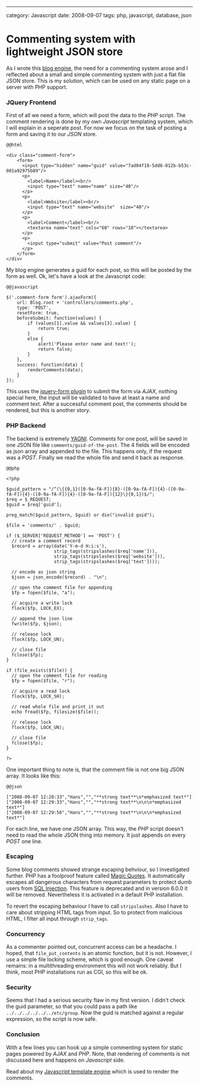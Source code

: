 --- 
category: Javascript
date: 2008-09-07
tags: php, javascript, database, json

Commenting system with lightweight JSON store
=============================================

As I wrote this [blog engine][1], the need for a commenting system
arose and I reflected about a small and simple commenting system with
just a flat file JSON store. This is my solution, which can be used on
any static page on a server with PHP support.

### JQuery Frontend

First of all we need a form, which will post the data to the *PHP*
script. The comment rendering is done by my own *Javascript*
templating system, which I will explain in a seperate post. For now we
focus on the task of posting a form and saving it to our *JSON* store.

    @@html

    <div class="comment-form">
        <form>
          <input type="hidden" name="guid" value="7ad04f10-5dd6-012b-b53c-001a92975b89"/>
          <p>
            <label>Name</label><br/>
            <input type="text" name="name" size="40"/>
          </p>
          <p>
            <label>Website</label><br/>
            <input type="text" name="website"  size="40"/>
          </p>
          <p>
            <label>Comment</label><br/>
            <textarea name="text" cols="60" rows="10"></textarea>
          </p>
          <p>
            <input type="submit" value="Post comment"/>
          </p>
        </form>
    </div>

My blog engine generates a guid for each post, so this will be posted
by the form as well. Ok, let's have a look at the Javascript code:

    @@javascript

    $('.comment-form form').ajaxForm({
        url: Blog.root + 'controllers/comments.php',
        type: 'POST',
        resetForm: true,
        beforeSubmit: function(values) {
            if (values[1].value && values[3].value) {
                return true;
            }
            else {
                alert('Please enter name and text!');
                return false;
            }
        },
        success: function(data) {
            renderComments(data);
        }
    });

This uses the [jquery-form plugin][2] to submit the form via *AJAX*,
nothing special here, the input will be validated to have at least a
name and comment text. After a successful comment post, the comments
should be rendered, but this is another story.

### PHP Backend

The backend is extremely [YAGNI][3]. Comments for one post, will be
saved in one JSON file like `comments/guid-of-the-post`. The 4 fields
will be encoded as json array and appended to the file. This happens
only, if the request was a *POST*. Finally we read the whole file and
send it back as response.

    @@php

    <?php
    
    $guid_pattern = "/^(\{{0,1}([0-9a-fA-F]){8}-([0-9a-fA-F]){4}-([0-9a-fA-F]){4}-([0-9a-fA-F]){4}-([0-9a-fA-F]){12}\}{0,1})$/";
    $req = $_REQUEST;
    $guid = $req['guid'];
     
    preg_match($guid_pattern, $guid) or die("invalid guid");
     
    $file = 'comments/' . $guid;
    
    if ($_SERVER['REQUEST_METHOD'] == 'POST') {   
      // create a comment record
      $record = array(date('Y-m-d H:i:s'), 
                      strip_tags(stripslashes($req['name'])),
                      strip_tags(stripslashes($req['website'])),
                      strip_tags(stripslashes($req['text'])));
    
      // encode as json string
      $json = json_encode($record) . "\n";
    
      // open the comment file for appending
      $fp = fopen($file, "a");
    
      // acquire a write lock
      flock($fp, LOCK_EX);
    
      // append the json line
      fwrite($fp, $json);
    
      // release lock
      flock($fp, LOCK_UN);
    
      // close file
      fclose($fp);
    }
    
    if (file_exists($file)) {    
      // open the comment file for reading
      $fp = fopen($file, "r");
    
      // acquire a read lock
      flock($fp, LOCK_SH);
    
      // read whole file and print it out
      echo fread($fp, filesize($file));
    
      // release lock
      flock($fp, LOCK_UN);
    
      // close file
      fclose($fp);
    }
    
    ?>

One important thing to note is, that the comment file is not one big
JSON array. It looks like this:

    @@json

    ["2008-09-07 12:28:33","Hans","","**strong text**\n*emphasized text*"]
    ["2008-09-07 12:29:33","Hans","","**strong text**\n\n\n*emphasized text*"]
    ["2008-09-07 12:29:56","Hans","","**strong text**\n\n\n*emphasized text*"]

For each line, we have one JSON array. This way, the *PHP* script
doesn't need to read the whole JSON thing into memory. It just appends
on every *POST* one line.

### Escaping

Some blog comments showed strange escaping behviour, so I investigated
further. PHP has a foolproof feature called [Magic Quotes][4]. It
automatically escapes all dangerous characters from request parameters
to protect dumb users from [SQL Injection][5]. This feature is
deprecated and in version 6.0.0 it will be removed. Nevertheless it is 
activated in a default PHP installation.

To revert the escaping behaviour I have to call `stripslashes`. Also I
have to care about stripping HTML tags from input. So to protect from
malicious HTML, I filter all input through `strip_tags`.

### Concurrency

As a commenter pointed out, concurrent access can be a headache. I
hoped, that `file_put_contents` is an atomic function, but it is
not. However, I use a simple file locking scheme, which is good
enough. One caveat remains: in a multithreading environment this will
not work reliably. But I think, most PHP installations run as CGI, so
this will be ok.

### Security

Seems that I had a serious security flaw in my first version. I didn't
check the guid parameter, so that you could pass a path like 
`../../../../../../etc/group`. Now the guid is matched against a regular
expression, so the script is now safe.

### Conclusion

With a few lines you can hook up a simple commenting system for static
pages powered by *AJAX* and *PHP*. Note, that rendering of comments is
not discussed here and happens on *Javascript* side. 

Read about my [Javascript template engine][6] which is used to render
the comments.


[1]: http://www.matthias-georgi.de/shinmun.html
[2]: http://malsup.com/jquery/form/
[3]: http://en.wikipedia.org/wiki/You_Ain%27t_Gonna_Need_It
[4]: http://de.php.net/manual/en/security.magicquotes.php
[5]: http://en.wikipedia.org/wiki/SQL_injection
[6]: http://www.matthias-georgi.de/patroon.html
